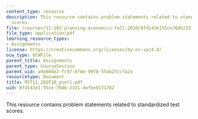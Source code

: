 ```yaml
---
content_type: resource
description: This resource contains problem statements related to standardized test
  scores.
file: /courses/11-202-planning-economics-fall-2010/8fd143e155ce76db23314efbe0171782_MIT11_202F10_pset1.pdf
file_type: application/pdf
learning_resource_types:
- Assignments
license: https://creativecommons.org/licenses/by-nc-sa/4.0/
ocw_type: OCWFile
parent_title: Assignments
parent_type: CourseSection
parent_uid: a9e80de2-fc97-6f8e-9978-55ab27cc7a2a
resourcetype: Document
title: MIT11_202F10_pset1.pdf
uid: 8fd143e1-55ce-76db-2331-4efbe0171782
---
```

This resource contains problem statements related to standardized test scores.